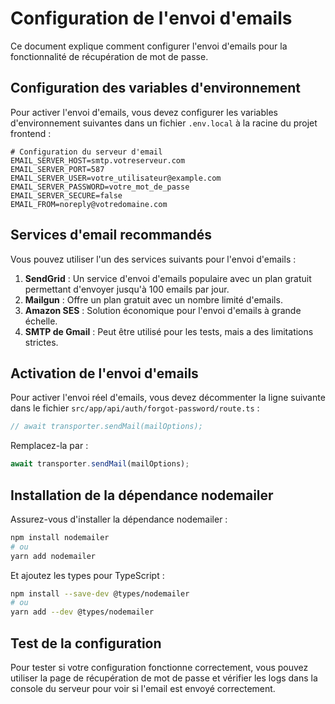 # Configuration de l'envoi d'emails

Ce document explique comment configurer l'envoi d'emails pour la fonctionnalité de récupération de mot de passe.

## Configuration des variables d'environnement

Pour activer l'envoi d'emails, vous devez configurer les variables d'environnement suivantes dans un fichier `.env.local` à la racine du projet frontend :

```
# Configuration du serveur d'email
EMAIL_SERVER_HOST=smtp.votreserveur.com
EMAIL_SERVER_PORT=587
EMAIL_SERVER_USER=votre_utilisateur@example.com
EMAIL_SERVER_PASSWORD=votre_mot_de_passe
EMAIL_SERVER_SECURE=false
EMAIL_FROM=noreply@votredomaine.com
```

## Services d'email recommandés

Vous pouvez utiliser l'un des services suivants pour l'envoi d'emails :

1. **SendGrid** : Un service d'envoi d'emails populaire avec un plan gratuit permettant d'envoyer jusqu'à 100 emails par jour.
2. **Mailgun** : Offre un plan gratuit avec un nombre limité d'emails.
3. **Amazon SES** : Solution économique pour l'envoi d'emails à grande échelle.
4. **SMTP de Gmail** : Peut être utilisé pour les tests, mais a des limitations strictes.

## Activation de l'envoi d'emails

Pour activer l'envoi réel d'emails, vous devez décommenter la ligne suivante dans le fichier `src/app/api/auth/forgot-password/route.ts` :

```typescript
// await transporter.sendMail(mailOptions);
```

Remplacez-la par :

```typescript
await transporter.sendMail(mailOptions);
```

## Installation de la dépendance nodemailer

Assurez-vous d'installer la dépendance nodemailer :

```bash
npm install nodemailer
# ou
yarn add nodemailer
```

Et ajoutez les types pour TypeScript :

```bash
npm install --save-dev @types/nodemailer
# ou
yarn add --dev @types/nodemailer
```

## Test de la configuration

Pour tester si votre configuration fonctionne correctement, vous pouvez utiliser la page de récupération de mot de passe et vérifier les logs dans la console du serveur pour voir si l'email est envoyé correctement.